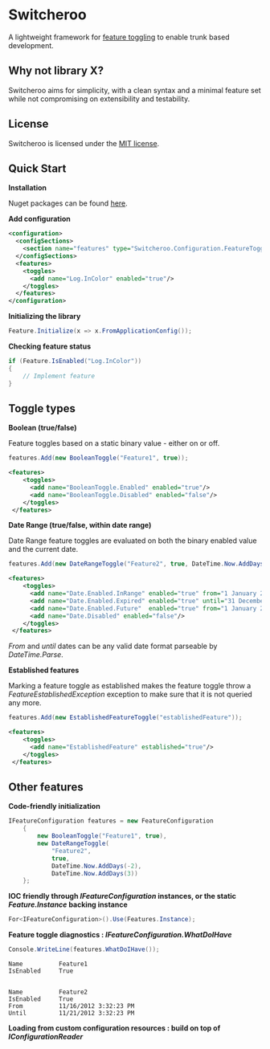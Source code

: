 Switcheroo
========

A lightweight framework for [feature toggling](http://martinfowler.com/bliki/FeatureToggle.html) to enable trunk based development.

Why not library X?
-------------------

Switcheroo aims for simplicity, with a clean syntax and a minimal feature set while not compromising on extensibility and testability.

License
--------

Switcheroo is licensed under the [MIT license](http://opensource.org/licenses/MIT).


Quick Start
------------

**Installation**

Nuget packages can be found [here](https://www.nuget.org/packages/Switcheroo).

**Add configuration**

```xml
<configuration>
  <configSections>
    <section name="features" type="Switcheroo.Configuration.FeatureToggleConfiguration, Switcheroo"/>
  </configSections>
  <features>
    <toggles>
      <add name="Log.InColor" enabled="true"/>
    </toggles>
  </features>
</configuration>
```

**Initializing the library**

```c#
Feature.Initialize(x => x.FromApplicationConfig());
```

**Checking feature status**

```c#
if (Feature.IsEnabled("Log.InColor"))
{
	// Implement feature
}
```


Toggle types
--------------

**Boolean (true/false)**

Feature toggles based on a static binary value - either on or off.

```c#
features.Add(new BooleanToggle("Feature1", true));
```

```xml
<features>
    <toggles>
      <add name="BooleanToggle.Enabled" enabled="true"/>
      <add name="BooleanToggle.Disabled" enabled="false"/>
    </toggles>
 </features>
```

**Date Range (true/false, within date range)**

Date Range feature toggles are evaluated on both the binary enabled value and the current date.

```c#
features.Add(new DateRangeToggle("Feature2", true, DateTime.Now.AddDays(5), null));
```

```xml
<features>
    <toggles>
      <add name="Date.Enabled.InRange" enabled="true" from="1 January 2010" until="31 December 2050"/>
      <add name="Date.Enabled.Expired" enabled="true" until="31 December 2010"/>
      <add name="Date.Enabled.Future"  enabled="true" from="1 January 2050"/>
      <add name="Date.Disabled" enabled="false"/>
    </toggles>
 </features>
```
_From_ and _until_ dates can be any valid date format parseable by _DateTime.Parse_.


**Established features**

Marking a feature toggle as established makes the feature toggle throw a _FeatureEstablishedException_ exception to make sure that it is not queried any more.  

```c#
features.Add(new EstablishedFeatureToggle("establishedFeature"));
```

```xml
<features>
    <toggles>
      <add name="EstablishedFeature" established="true"/>
    </toggles>
 </features>
```


Other features  
----------------

**Code-friendly initialization**

```c#
IFeatureConfiguration features = new FeatureConfiguration
	{
		new BooleanToggle("Feature1", true),
		new DateRangeToggle(
			"Feature2",
			true,
			DateTime.Now.AddDays(-2),
			DateTime.Now.AddDays(3))
	};
```

**IOC friendly through _IFeatureConfiguration_ instances, or the static _Feature.Instance_ backing instance**

```c#
For<IFeatureConfiguration>().Use(Features.Instance);
```

**Feature toggle diagnostics : _IFeatureConfiguration.WhatDoIHave_**

```c#
Console.WriteLine(features.WhatDoIHave());
```
```text
Name          Feature1
IsEnabled     True


Name          Feature2
IsEnabled     True
From          11/16/2012 3:32:23 PM
Until         11/21/2012 3:32:23 PM
```

**Loading from custom configuration resources :  build on top of _IConfigurationReader_**
